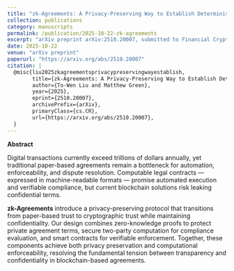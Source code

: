 ```yaml
---
title: "zk-Agreements: A Privacy-Preserving Way to Establish Deterministic Trust in Confidential Agreements"
collection: publications
category: manuscripts
permalink: /publication/2025-10-22-zk-agreements
excerpt: "arXiv preprint arXiv:2510.20007, submitted to Financial Cryptography 2026."
date: 2025-10-22
venue: "arXiv preprint"
paperurl: "https://arxiv.org/abs/2510.20007"
citation: |
  @misc{liu2025zkagreementsprivacypreservingwayestablish,
        title={zk-Agreements: A Privacy-Preserving Way to Establish Deterministic Trust in Confidential Agreements}, 
        author={To-Wen Liu and Matthew Green},
        year={2025},
        eprint={2510.20007},
        archivePrefix={arXiv},
        primaryClass={cs.CR},
        url={https://arxiv.org/abs/2510.20007}, 
  }
---
```


**Abstract**

Digital transactions currently exceed trillions of dollars annually, yet traditional paper-based agreements remain a bottleneck for automation, enforceability, and dispute resolution. Computable legal contracts — expressed in machine-readable formats — promise automated execution and verifiable compliance, but current blockchain solutions risk leaking confidential terms.

**zk-Agreements** introduce a privacy-preserving protocol that transitions from paper-based trust to cryptographic trust while maintaining confidentiality. Our design combines zero-knowledge proofs to protect private agreement terms, secure two-party computation for compliance evaluation, and smart contracts for verifiable enforcement. Together, these components achieve both privacy preservation and computational enforceability, resolving the fundamental tension between transparency and confidentiality in blockchain-based agreements.
